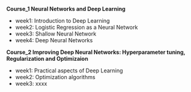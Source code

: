 **Course_1 Neural Networks and Deep Learning**
- week1: Introduction to Deep Learning
- week2: Logistic Regression as a Neural Network
- week3: Shallow Neural Network
- week4: Deep Neural Networks

**Course_2 Improving Deep Neural Networks: Hyperparameter tuning, Regularization and Optimizaion**
- week1: Practical aspects of Deep Learning
- week2: Optimization algorithms
- week3: xxxx
